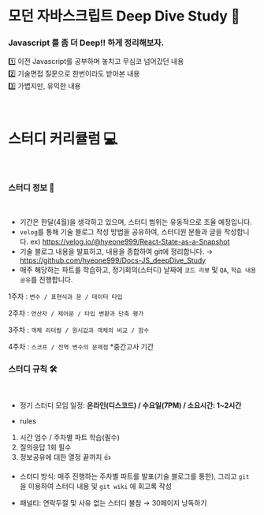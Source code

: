 # 모던 자바스크립트 Deep Dive Study 📝

### Javascript 를 좀 더 Deep!! 하게 정리해보자.

1️⃣ 이전 Javascript를 공부하며 놓치고 무심코 넘어갔던 내용
<br />
2️⃣ 기술면접 질문으로 한번이라도 받아본 내용
<br />
3️⃣ 가볍지만, 유익한 내용

<br />

# 스터디 커리큘럼 💻

<br />

### 스터디 정보 📍

<br />

- 기간은 한달(4월)을 생각하고 있으며, 스터디 범위는 유동적으로 조율 예정입니다.
- `velog`를 통해 기술 블로그 작성 방법을 공유하여, 스터디원 분들과 글을 작성합니다.
  ex) https://velog.io/@hyeone999/React-State-as-a-Snapshot
- 기술 블로그 내용을 발표하고, 내용을 종합하여 git에 정리합니다.
  → https://github.com/hyeone999/Docs-JS_deepDive_Study
- 매주 해당하는 파트를 학습하고, 정기회의(스터디) 날짜에 `코드 리뷰` 및 `QA`, `학습 내용 공유`를 진행합니다.
  <br />

1주차 : `변수 / 표현식과 문 / 데이터 타입`

2주차 : `연산자 / 제어문 / 타입 변환과 단축 평가`

3주차 : `객체 리터럴 / 원시값과 객체의 비교 / 함수`

4주차 : `스코프 / 전역 변수의 문제점` \*중간고사 기간
<br />

### 스터디 규칙 🛠

<br />

- 정기 스터디 모임 일정: **온라인(디스코드) / 수요일(7PM) / 소요시간: 1~2시간**
  <br />

- rules

1. 시간 엄수 / 주차별 파트 학습(필수)
2. 질의응답 1회 필수
3. 정보공유에 대한 열정 끝까지 👍
   <br />

- 스터디 방식: 매주 진행하는 주차별 파트를 발표(기술 블로그를 통한),
  그리고 `git` 을 이용하여 스터디 내용 및 `git wiki` 에 회고록 작성
  <br />

- 패널티: 연락두절 및 사유 없는 스터디 불참 → 30페이지 낭독하기
